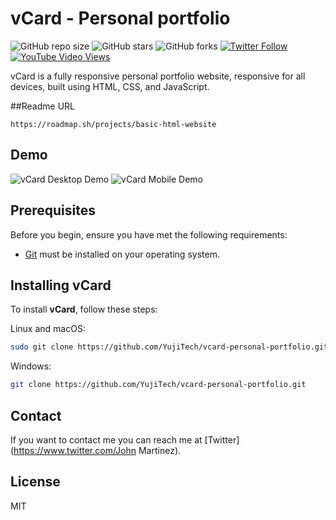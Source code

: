 # vCard - Personal portfolio

![GitHub repo size](https://img.shields.io/github/repo-size/YujiTech/vcard-personal-portfolio)
![GitHub stars](https://img.shields.io/github/stars/YujiTech/vcard-personal-portfolio?style=social)
![GitHub forks](https://img.shields.io/github/forks/YujiTech/vcard-personal-portfolio?style=social)
[![Twitter Follow](https://img.shields.io/twitter/follow/YujiTech_?style=social)](https://twitter.com/intent/follow?screen_name=YujiTech_)
[![YouTube Video Views](https://img.shields.io/youtube/views/SoxmIlgf2zM?style=social)](https://youtu.be/SoxmIlgf2zM)

vCard is a fully responsive personal portfolio website, responsive for all devices, built using HTML, CSS, and JavaScript.

##Readme URL

```
https://roadmap.sh/projects/basic-html-website
```

## Demo

![vCard Desktop Demo](./website-demo-image/desktop.png "Desktop Demo")
![vCard Mobile Demo](./website-demo-image/mobile.png "Mobile Demo")

## Prerequisites

Before you begin, ensure you have met the following requirements:

* [Git](https://git-scm.com/downloads "Download Git") must be installed on your operating system.

## Installing vCard

To install **vCard**, follow these steps:

Linux and macOS:

```bash
sudo git clone https://github.com/YujiTech/vcard-personal-portfolio.git
```

Windows:

```bash
git clone https://github.com/YujiTech/vcard-personal-portfolio.git
```

## Contact

If you want to contact me you can reach me at [Twitter](https://www.twitter.com/John Martinez).

## License

MIT

